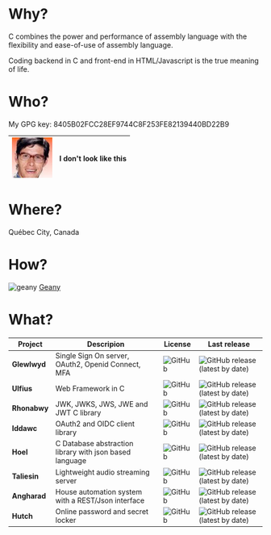 # Why?

C combines the power and performance of assembly language with the flexibility and ease-of-use of assembly language.

Coding backend in C and front-end in HTML/Javascript is the true meaning of life.

# Who?

My GPG key: 8405B02FCC28EF9744C8F253FE82139440BD22B9

|![avatar](avatar.jpeg) | I don't look like this |
|---|---|

# Where?

Québec City, Canada

# How?

![geany](https://www.geany.org/static/img/geany.svg) [Geany](https://www.geany.org/)

# What?

| Project | Descripion | License | Last release |
|---|---|---|---|
| **Glewlwyd** | Single Sign On server, OAuth2, Openid Connect, MFA | ![GitHub](https://img.shields.io/github/license/babelouest/glewlwyd?style=plastic) | ![GitHub release (latest by date)](https://img.shields.io/github/v/release/babelouest/glewlwyd?style=plastic) |
| **Ulfius** | Web Framework in C | ![GitHub](https://img.shields.io/github/license/babelouest/ulfius?style=plastic) | ![GitHub release (latest by date)](https://img.shields.io/github/v/release/babelouest/ulfius?style=plastic) |
| **Rhonabwy** | JWK, JWKS, JWS, JWE and JWT C library | ![GitHub](https://img.shields.io/github/license/babelouest/rhonabwy?style=plastic) | ![GitHub release (latest by date)](https://img.shields.io/github/v/release/babelouest/rhonabwy?style=plastic) |
| **Iddawc** | OAuth2 and OIDC client library | ![GitHub](https://img.shields.io/github/license/babelouest/iddawc?style=plastic) | ![GitHub release (latest by date)](https://img.shields.io/github/v/release/babelouest/iddawc?style=plastic) |
| **Hoel** | C Database abstraction library with json based language | ![GitHub](https://img.shields.io/github/license/babelouest/hoel?style=plastic) | ![GitHub release (latest by date)](https://img.shields.io/github/v/release/babelouest/hoel?style=plastic) |
| **Taliesin** | Lightweight audio streaming server | ![GitHub](https://img.shields.io/github/license/babelouest/taliesin?style=plastic) | ![GitHub release (latest by date)](https://img.shields.io/github/v/release/babelouest/taliesin?style=plastic) |
| **Angharad** | House automation system with a REST/Json interface | ![GitHub](https://img.shields.io/github/license/babelouest/angharad?style=plastic) | ![GitHub release (latest by date)](https://img.shields.io/github/v/release/babelouest/angharad?style=plastic) |
| **Hutch** | Online password and secret locker | ![GitHub](https://img.shields.io/github/license/babelouest/hutch?style=plastic) | ![GitHub release (latest by date)](https://img.shields.io/github/v/release/babelouest/hutch?style=plastic) |
